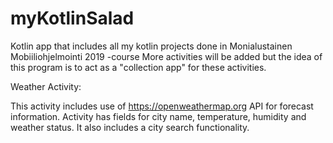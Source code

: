 # myKotlinSalad
Kotlin app that includes all my kotlin projects done in Monialustainen Mobiiliohjelmointi 2019 -course
More activities will be added but the idea of this program is to act as a "collection app" for these activities.

Weather Activity:

This activity includes use of https://openweathermap.org API for forecast information. Activity has fields for city name, temperature, humidity and weather status. It also includes a city search functionality.

